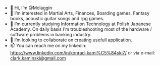 - 👋 Hi, I’m @Mclaggin
- 👀 I’m interested in Martial Arts, Finances, Boarding games, Fantasy books, acoustic guitar songs and rpg games.
- 🌱 I’m currently studying Information Technology at Polish Japanese Academy. On daily basis I'm troubleshooting most of the hardware / software problems in banking industry.
- 💞️ I’m looking to collaborate on creating usefull application. 
- 📫 You can reach me on my linkedin: https://www.linkedin.com/in/konrad-kami%C5%84ski7/ or via e-mail: clark.kaminski@gmail.com
